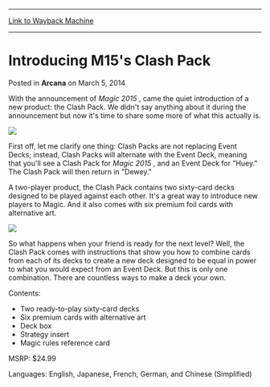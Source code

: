 
---
[Link to Wayback Machine](https://web.archive.org/web/20210502173350/https://magic.wizards.com/en/articles/archive/arcana/introducing-m15s-clash-pack-2014-03-05)

[_metadata_:description]:- "With the announcement of Magic 2015 , came the quiet introduction of a new product: the Clash Pack. We didn't say anything about it during the announcement but now it's time to share some more of what this actually is. First off, let me clarify one thing: Clash Packs are not replacing Event Decks; instead, Clash Packs will alternate with the Event Deck, meaning that you'll see"
[_metadata_:generator]:- "Drupal 7 (http://drupal.org)"
[_metadata_:node]:- "155821"
[_metadata_:publish_date]:- "2014-03-05"
[_metadata_:source]:- "div-main-content"
[_metadata_:title]:- "Introducing M15's Clash Pack"
[_metadata_:wayback_capture_timestamp]:- "2021-05-02 17:33:50"
[_metadata_:wayback_raw_url]:- "https://web.archive.org/web/20210502173350id_/https://magic.wizards.com/en/articles/archive/arcana/introducing-m15s-clash-pack-2014-03-05"
[_metadata_:wayback_url]:- "https://magic.wizards.com/en/articles/archive/arcana/introducing-m15s-clash-pack-2014-03-05"
---


Introducing M15's Clash Pack
============================



 Posted in **Arcana**
 on March 5, 2014 










With the announcement of *Magic 2015* , came the quiet introduction of a new product: the Clash Pack. We didn't say anything about it during the announcement but now it's time to share some more of what this actually is.


![](https://media.wizards.com/images/magic/daily/arcana/arc1443_logo.jpg)

First off, let me clarify one thing: Clash Packs are not replacing Event Decks; instead, Clash Packs will alternate with the Event Deck, meaning that you'll see a Clash Pack for *Magic 2015* , and an Event Deck for "Huey." The Clash Pack will then return in "Dewey."


A two-player product, the Clash Pack contains two sixty-card decks designed to be played against each other. It's a great way to introduce new players to Magic. And it also comes with six premium foil cards with alternative art.


![](https://media.wizards.com/images/magic/daily/arcana/arc1443_productfront_01.jpg)

So what happens when your friend is ready for the next level? Well, the Clash Pack comes with instructions that show you how to combine cards from each of its decks to create a new deck designed to be equal in power to what you would expect from an Event Deck. But this is only one combination. There are countless ways to make a deck your own.


Contents:


* Two ready-to-play sixty-card decks
* Six premium cards with alternative art
* Deck box
* Strategy insert
* Magic rules reference card


MSRP: $24.99  

Languages: English, Japanese, French, German, and Chinese (Simplified)







